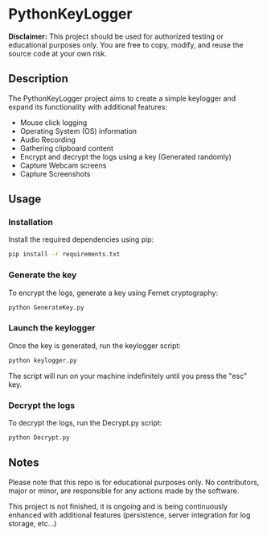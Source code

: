 # PythonKeyLogger

**Disclaimer:** This project should be used for authorized testing or educational purposes only. You are free to copy, modify, and reuse the source code at your own risk.


## Description 

The PythonKeyLogger project aims to create a simple keylogger and expand its functionality with additional features:

- Mouse click logging
- Operating System (OS) information 
- Audio Recording
- Gathering clipboard content
- Encrypt and decrypt the logs using a key (Generated randomly)
- Capture Webcam screens
- Capture Screenshots

## Usage

### Installation
Install the required dependencies using pip:
```bash
pip install -r requirements.txt
```
### Generate the key 
To encrypt the logs, generate a key using Fernet cryptography:

```bash
python GenerateKey.py
```

### Launch the keylogger

Once the key is generated, run the keylogger script:

```bash
python keylogger.py
```

The script will run on your machine indefinitely until you press the "esc" key.

### Decrypt the logs

To decrypt the logs, run the Decrypt.py script:

```bash
python Decrypt.py
```

## Notes

Please note that this repo is for educational purposes only. No contributors, major or minor, are responsible for any actions made by the software.

This project is not finished, it is ongoing and is being continuously enhanced with additional features (persistence, server integration for log storage, etc...)